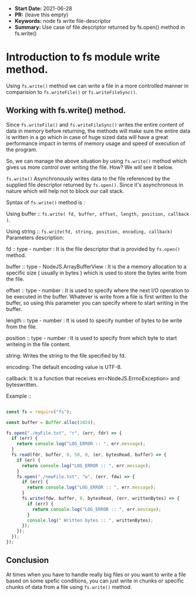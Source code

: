 * **Start Date:** 2021-06-28
* **PR:** (leave this empty)
* **Keywords:** node fs write file-descriptor
* **Summary:** Use case of file descriptor returned by fs.open() method in fs.write()

# Introduction to fs module write method.

Using `fs.write()` method we can write a file in a more controlled manner in comparision to `fs.writeFile()` or `fs.writeFileSync()`.

## Working with fs.write() method.

Since `fs.writeFile()` and `fs.writeFileSync()` writes the entire content of data in memory before returning, the methods will make sure the entire data is written in a go which in case of huge sized data will have a great performance impact in terms of memory usage and speed of execution of the program.

So, we can manage the above situation by using `fs.write()` method which gives us more control over writing the file. How? We will see it below.

`fs.write()` Asynchronously writes data to the file referenced by the supplied file descriptor returned by `fs.open()`. Since it's asynchronous in nature which will help not to block our call stack.

Syntax of `fs.write()` method is :

  Using buffer ::
  `fs.write( fd, buffer, offset, length, position, callback )`.

  Using string ::
  `fs.write(fd, string, position, encoding, callback)`
Parameters description:

fd :: type - number : It is the file descriptor that is provided by `fs.open()` method.

buffer :: type - NodeJS.ArrayBufferView : It is the a memory allocation to a specific size ( usually in bytes ) which is used to store the bytes write from the file.

offset :: type - number : It is used to specify where the next I/O operation to be executed in the buffer. Whatever is write from a file is first written to the buffer, so using this parameter you can specify where to start writing in the buffer.

length :: type - number : It is used to specify number of bytes to be write from the file.

position :: type - number : It is used to specify from which byte to start writeing in the file content.

string: Writes the string to the file specified by fd.

encoding: The default encoding value is UTF-8.

callback: It is a function that receives err<NodeJS.ErrnoException> and byteswritten<number>.

Example ::

```js

const fs = require("fs");

const buffer = Buffer.alloc(1024);

fs.open("./myFile.txt", "r", (err, fdr) => {
  if (err) {
    return console.log("LOG_ERROR :: ", err.message);
  }
  fs.read(fdr, buffer, 0, 50, 0, (er, bytesRead, buffer) => {
    if (er) {
      return console.log("LOG_ERROR :: ", err.message);
    }
    fs.open("./newFile.txt", "w", (err, fdw) => {
      if (err) {
        return console.log("LOG_ERROR :: ", err.message);
      }
      fs.write(fdw, buffer, 0, bytesRead, (err, writtenBytes) => {
        if (err) {
          return console.log("LOG_ERROR :: ", err.message);
        }
        console.log(" Written bytes :: ", writtenBytes);
      });
    });
  });
});

```
## Conclusion

At times when you have to handle really big files or you want to write a file based on some spefic conditions, you can just write in chunks or specific chunks of data from a file using `fs.write()` method.
